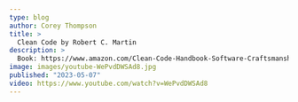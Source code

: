 ```yaml
---
type: blog
author: Corey Thompson
title: >
  Clean Code by Robert C. Martin
description: >
  Book: https://www.amazon.com/Clean-Code-Handbook-Software-Craftsmanship/dp/0132350882/ref=tmm_pap_swatch_0?
image: images/youtube-WePvdDWSAd8.jpg
published: "2023-05-07"
video: https://www.youtube.com/watch?v=WePvdDWSAd8
---
```

